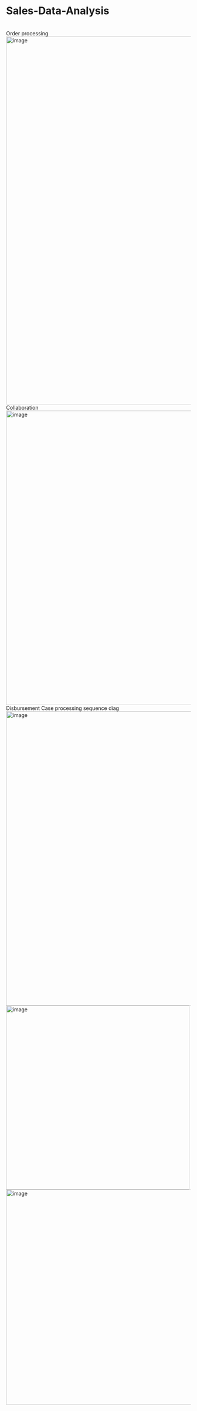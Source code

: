 # Sales-Data-Analysis
<br>
Order processing
<br>
<img width="1000" alt="image" src="https://user-images.githubusercontent.com/57039610/157793468-bf666f6e-8d60-45d8-9be5-3d08a9b60fd9.png">
<br>
Collaboration
<br>
<img width="800" alt="image" src="https://user-images.githubusercontent.com/57039610/157803580-c9894bf1-0592-4c49-9d53-7723e2ba96e9.png">
<br>
Disbursement Case processing sequence diag
<img width="800" alt="image" src="https://user-images.githubusercontent.com/57039610/161369896-ca9a7b26-b7fa-46e7-910f-1f86ad8725b9.png">
<br>
<img width="500" alt="image" src="https://user-images.githubusercontent.com/57039610/161942624-39f2762a-98f1-486c-b772-aea0d93bf516.png">
<br>
<img width="585" alt="image" src="https://user-images.githubusercontent.com/57039610/162625912-c5949d66-beec-43ba-a5c3-c09f1578a42d.png">

